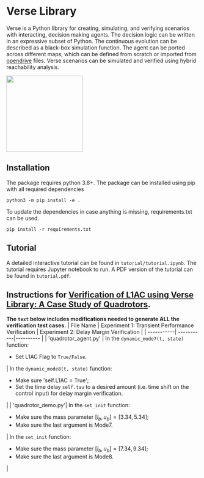 # Verse Library

Verse is a Python library for creating, simulating, and verifying scenarios with interacting, decision making agents. The decision logic can be written in an expressive subset of Python. The continuous evolution can be described as a black-box simulation function. The agent can be ported across different maps, which can be defined from scratch or imported from [opendrive](https://www.opendrive.com/) files. Verse scenarios can be simulated and verified using hybrid reachability analysis. 

<img src="./docs/source/figs/exp1_lab.PNG" height="200"/>


## Installation
The package requires python 3.8+. The package can be installed using pip with all required dependencies

```
python3 -m pip install -e .
```
To update the dependencies in case anything is missing, requirements.txt can be used.

```
pip install -r requirements.txt
```

## Tutorial
A detailed interactive tutorial can be found in ```tutorial/tutorial.ipynb```. The tutorial requires Jupyter notebook to run. A PDF version of the tutorial can be found in ```tutorial.pdf```.

<!--## Demos
The package comes with several examples in the  ```demo/``` folder. Run these as:

```
python3 demo/ball/ball_bounces.py 
```

Read the comments in ```demo/ball/ball_bounces.py``` to learn how to create new agents and scenarios. More detailed tutorials will be provided later.

## Using NueReach with Verse
Verse allows users to plug-in different reachability tools for computing reachable sets. By default, Verse uses DryVR to compute reachable sets. Verse also implement post computation using NeuReach. To use NeuReach, additional dependencies can be downloaded using following commands
```
git submodule init
git submodule update
```

## Library structure

The source code of the package is contained in the verse folder, which contains the following sub-directories.

- **verse**, which contains building blocks for creating and analyzing scenarios.
  
  - **verse/scenario** contains code for the scenario base class. A scenario is constructed by several **agents** with continuous dynamics and controller, a **map** and a **sensor** defining how different agents interact with each other.
  - **verse/agents** contains code for the agent base class in the scenario. 
  - **verse/map** contains code for the lane map base class and corresponding utilities in the scenario.
  - **verse/code_parser** contains code for converting the controller code to ASTs. 
  - **verse/automaton** contains code implementing components in hybrid-automaton
  - **verse/analysis** contains the **Simulator** and **Verifier** and related utilities for doing analysis of the scenario
  - **verse/dryvr** dryvr for computing reachable sets


- **example** contains example map, sensor and agents that we provided


- **plotter** contains code for visualizing the computed results
-->

## Instructions for [Verification of L1AC using Verse Library: A Case Study of Quadrotors](https://arxiv.org/abs/2303.13819).
**The ```text``` below includes modifications needed to generate ALL the verification test cases.**
| File Name | Experiment 1: Transient Performance Verification | Experiment 2: Delay Margin Verification |
| -----------| -----------|---------- |
| 'quadrotor_agent.py' | In the ```dynamic_mode7(t, state)``` function: <br /> <ul><li>Set L1AC Flag to ```True/False```.</li></ul> |  In the ```dynamic_mode8(t, state)``` function: <br/> <ul><li>Make sure 'self.L1AC = True';</li><li>Set the time delay ```self.tau``` to a desired amount (i.e. time shift on the control input) for delay margin verification.</li></ul>|
| 'quadrotor_demo.py'| In the ```set_init``` function: <br /> <ul><li>Make sure the mass parameter $[l_b,u_b] = [3.34, 5.34]$;</li><li> Make sure the last argument is Mode7.</li></ul> |  In the ```set_init``` function: <br/> <ul><li>Make sure the mass parameter $[l_b,u_b] = [7.34, 9.34]$;</li><li> Make sure the last argument is Mode8.</li></ul>|

